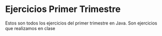 # Ejercicios Primer Trimestre
Estos son todos los ejercicios del primer trimestre en Java.
Son ejercicios que realizamos en clase
